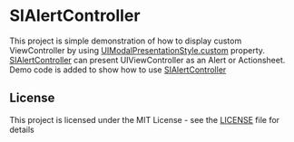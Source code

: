 # SIAlertController

This project is simple demonstration of how to display custom ViewController by using [UIModalPresentationStyle.custom](https://developer.apple.com/documentation/uikit/uimodalpresentationstyle) property. [SIAlertController](https://github.com/shahzaibiqbal/SIAlertController) can present UIViewController as an Alert or Actionsheet. Demo code is added to show how to use [SIAlertController](https://github.com/shahzaibiqbal/SIAlertController)

## License

This project is licensed under the MIT License - see the [LICENSE](LICENSE) file for details

